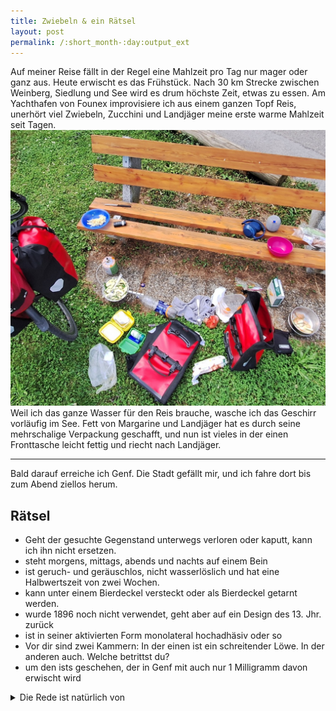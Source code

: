 ```yaml
---
title: Zwiebeln & ein Rätsel
layout: post
permalink: /:short_month-:day:output_ext
---
```

Auf meiner Reise fällt in der Regel eine Mahlzeit pro Tag nur mager oder ganz aus. Heute erwischt es das Frühstück. Nach 30 km Strecke zwischen Weinberg, Siedlung und See wird es drum höchste Zeit, etwas zu essen. Am Yachthafen von Founex improvisiere ich aus einem ganzen Topf Reis, unerhört viel Zwiebeln, Zucchini und Landjäger meine erste warme Mahlzeit seit Tagen.
![](assets/20240710_151303.jpg)
Weil ich das ganze Wasser für den Reis brauche, wasche ich das Geschirr vorläufig im See. Fett von Margarine und Landjäger hat es durch seine mehrschalige Verpackung geschafft, und nun ist vieles in der einen Fronttasche leicht fettig und riecht nach Landjäger.

---

Bald darauf erreiche ich Genf. Die Stadt gefällt mir, und ich fahre dort bis zum Abend ziellos herum.
## Rätsel
- Geht der gesuchte Gegenstand unterwegs verloren oder kaputt, kann ich ihn nicht ersetzen.
- steht morgens, mittags, abends und nachts auf einem Bein
- ist geruch- und geräuschlos, nicht wasserlöslich und hat eine Halbwertszeit von zwei Wochen.
- kann unter einem Bierdeckel versteckt oder als Bierdeckel getarnt werden.
- wurde 1896 noch nicht verwendet, geht aber auf ein Design des 13. Jhr. zurück
- ist in seiner aktivierten Form monolateral hochadhäsiv oder so
- Vor dir sind zwei Kammern: In der einen ist ein schreitender Löwe. In der anderen auch. Welche betrittst du?
- um den ists geschehen, der in Genf mit auch nur 1 Milligramm davon erwischt wird
<details>
<summary>Die Rede ist natürlich von</summary>
...den FC-Winti-Aufklebern!
<img src="assets/20240711_153603.jpg">
Spätestens seit den <a href="https://www.baseljetzt.ch/servette-fans-attackieren-nach-cup-spiel-sicherheitskraefte/217416">Übergriffen der FC Servette-Fans nach dem Cup-Halbfinal</a> dürfte klar sein, dass jeder Winterthurer auf die Ultras des Genfer Vereins nicht gut zu sprechen ist. Umso wichtiger, direkt auf deren Territorium Präsenz zu markieren. Riskierend, von gewalttätigen Fans erwischt zu werden, fahre ich kreuz und quer durch das internationale Viertel, die lebendige Innenstadt und endlose Wohnquartiere, den Blick stets auf die Pfähle der Strassenschilder geheftet, um allfällige Servette-Sticker zu überkleben. Der unglücklichste meiner FC Winterthur-Sticker überlebt stramme 10 Sekunden, bis ihn ein vorbeifahrender Servette-Fan zerkratzt und mir im Wegfahren noch *Scheiss Lausanne! Scheiss Winti!* hinterherruft. Davor habe ich von eben jenem Strassenschild zwei gegnerische Sticker sorgfältig entfernt und klebe, nachdem er weggefahren ist, einfach wieder einen eigenen dorthin.
</details>